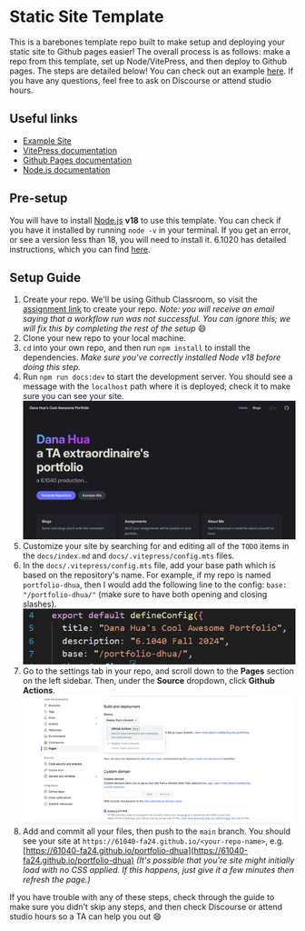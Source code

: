 # Static Site Template

This is a barebones template repo built to make setup and deploying your static site to Github pages easier! The overall process is as follows: make a repo from this template, set up Node/VitePress, and then deploy to Github pages. The steps are detailed below! You can check out an example [here](https://61040-fa24.github.io/portfolio-dhua). If you have any questions, feel free to ask on Discourse or attend studio hours.

## Useful links

- [Example Site](https://61040-fa24.github.io/portfolio-dhua)
- [VitePress documentation](https://vitepress.dev/)
- [Github Pages documentation](https://docs.github.com/en/pages/getting-started-with-github-pages/about-github-pages)
- [Node.js documentation](https://nodejs.org/en/docs/)

## Pre-setup

You will have to install [Node.js](https://nodejs.org/en/) **v18** to use this template. You can check if you have it installed by running `node -v` in your terminal. If you get an error, or see a version less than 18, you will need to install it. 6.1020 has detailed instructions, which you can find [here](https://web.mit.edu/6.102/www/sp24/tools/getting-started/#install_node).

## Setup Guide

1. Create your repo. We'll be using Github Classroom, so visit the [assignment link](https://classroom.github.com/assignment-invitations/a8bb029c7738241e2e2fb4156736be00/status) to create your repo. _Note: you will receive an email saying that a workflow run was not successful. You can ignore this; we will fix this by completing the rest of the setup_ :smile:
2. Clone your new repo to your local machine.
3. `cd` into your own repo, and then run `npm install` to install the dependencies. _Make sure you've correctly installed Node v18 before doing this step._
4. Run `npm run docs:dev` to start the development server. You should see a message with the `localhost` path where it is deployed; check it to make sure you can see your site.
   ![Sample site](assets/images/sample-site.png)
5. Customize your site by searching for and editing all of the `TODO` items in the `docs/index.md` and `docs/.vitepress/config.mts` files.
6. In the `docs/.vitepress/config.mts` file, add your base path which is based on the repository's name. For example, if my repo is named `portfolio-dhua`, then I would add the following line to the config: `base: "/portfolio-dhua/"` (make sure to have both opening and closing slashes).
   ![Base path example](assets/images/base-url.png)
7. Go to the settings tab in your repo, and scroll down to the **Pages** section on the left sidebar. Then, under the **Source** dropdown, click **Github Actions**.
   ![Actions config](assets/images/gh-actions.png)
8. Add and commit all your files, then push to the `main` branch. You should see your site at `https://61040-fa24.github.io/<your-repo-name>`, e.g. [https://61040-fa24.github.io/portfolio-dhua](https://61040-fa24.github.io/portfolio-dhua) _(It's possible that you're site might initially load with no CSS applied. If this happens, just give it a few minutes then refresh the page.)_

If you have trouble with any of these steps, check through the guide to make sure you didn't skip any steps, and then check Discourse or attend studio hours so a TA can help you out :smile:
